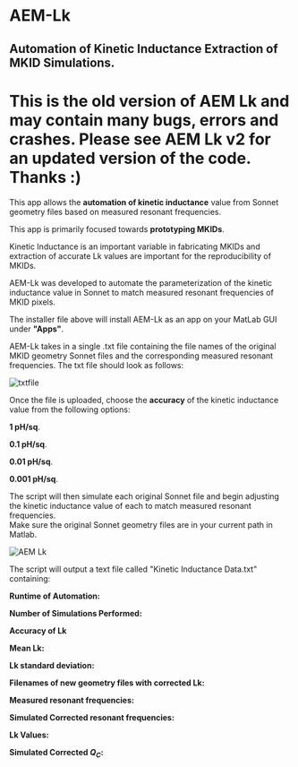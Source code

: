 # AEM-Lk
## Automation of Kinetic Inductance Extraction of MKID Simulations.

# **This is the old version of AEM Lk and may contain many bugs, errors and crashes. Please see AEM Lk v2 for an updated version of the code. Thanks :)**




This app allows the __automation of kinetic inductance__ value from Sonnet geometry files based on measured resonant frequencies.  

This app is primarily focused towards **prototyping MKIDs**.    

Kinetic Inductance is an important variable in fabricating MKIDs and extraction of accurate Lk values are important for the reproducibility of MKIDs.  

AEM-Lk was developed to automate the parameterization of the kinetic inductance value in Sonnet to match measured resonant frequencies of MKID pixels.  

The installer file above will install AEM-Lk as an app on your MatLab GUI under **"Apps"**.  

AEM-Lk takes in a single .txt file containing the file names of the original MKID geometry Sonnet files and the corresponding measured resonant frequencies. The txt file should look as follows:  


![txtfile](https://github.com/scathalmca/AEM-Lk/assets/92909628/22976773-c246-4f27-8f15-710388fc0cf1)

Once the file is uploaded, choose the **accuracy** of the kinetic inductance value from the following options:  

**1 pH/sq**.  

**0.1 pH/sq**. 

**0.01 pH/sq**. 

**0.001 pH/sq**. 

The script will then simulate each original Sonnet file and begin adjusting the kinetic inductance value of each to match measured resonant frequencies.  
Make sure the original Sonnet geometry files are in your current path in Matlab.


![AEM Lk](https://github.com/user-attachments/assets/fb532b6c-291f-4465-b3b1-b53c35c63a6e)


The script will output a text file called "Kinetic Inductance Data.txt" containing:  


**Runtime of Automation:**  

**Number of Simulations Performed:**

**Accuracy of Lk**


**Mean Lk:**  

**Lk standard deviation:**  

**Filenames of new geometry files with corrected Lk:**  

**Measured resonant frequencies:**  

**Simulated Corrected resonant frequencies:**  

**Lk Values:** 

**Simulated Corrected $Q_{C}$:**  



